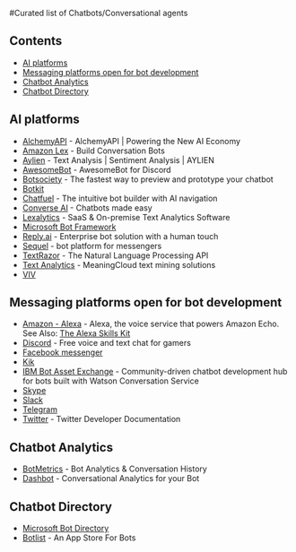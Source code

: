 #Curated list of Chatbots/Conversational agents

## Contents

- [AI platforms](#ai-platforms)
- [Messaging platforms open for bot development](#messaging-platforms-open-for-bot-development)
- [Chatbot Analytics](#chatbot-analytics)
- [Chatbot Directory](#chatbot-directory)

## AI platforms

* [AlchemyAPI](http://www.alchemyapi.com/) - AlchemyAPI | Powering the New AI Economy
* [Amazon Lex](https://aws.amazon.com/lex/) - Build Conversation Bots
* [Aylien](http://aylien.com/) - Text Analysis | Sentiment Analysis | AYLIEN
* [AwesomeBot](http://awesomebot.xyz/) - AwesomeBot for Discord
* [Botsociety](https://botsociety.io) - The fastest way to preview and prototype your chatbot
* [Botkit](https://howdy.ai/botkit/)
* [Chatfuel](https://chatfuel.com/) - The intuitive bot builder with AI navigation
* [Converse AI](http://www.converse.ai/) -  Chatbots made easy
* [Lexalytics](https://www.lexalytics.com/) - SaaS & On-premise Text Analytics Software
* [Microsoft Bot Framework](https://dev.botframework.com/)
* [Reply.ai](https://www.reply.ai/) - Enterprise bot solution with a human touch
* [Sequel](https://www.onsequel.com/) - bot platform for messengers
* [TextRazor](https://www.textrazor.com/) - The Natural Language Processing API
* [Text Analytics](https://www.meaningcloud.com/) - MeaningCloud text mining solutions
* [VIV](http://viv.ai/)

## Messaging platforms open for bot development

* [Amazon - Alexa](https://developer.amazon.com/alexa) - Alexa, the voice service that powers Amazon Echo. See Also: [The Alexa Skills Kit](https://developer.amazon.com/alexa-skills-kit)
* [Discord](https://discordapp.com/developers/) - Free voice and text chat for gamers
* [Facebook messenger](https://developers.facebook.com/docs/messenger-platform)
* [Kik](https://dev.kik.com/#/home)
* [IBM Bot Asset Exchange](https://developer.ibm.com/code/exchanges/bots/) - Community-driven chatbot development hub for bots built with Watson Conversation Service
* [Skype](https://www.skype.com/en/developer/)
* [Slack](https://api.slack.com/)
* [Telegram](https://core.telegram.org/bots)
* [Twitter](https://dev.twitter.com/overview/api) - Twitter Developer Documentation

## Chatbot Analytics

* [BotMetrics](https://bot-metrics.com) - Bot Analytics & Conversation History
* [Dashbot](http://www.dashbot.io/) - Conversational Analytics for your Bot

## Chatbot Directory
* [Microsoft Bot Directory](https://bots.botframework.com/)
* [Botlist](https://botlist.co/) - An App Store For Bots
